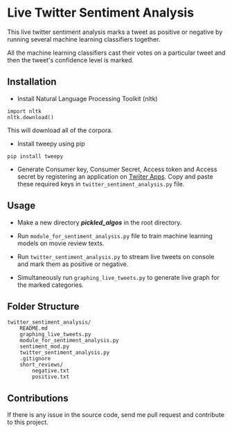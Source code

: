 # Live Twitter Sentiment Analysis

This live twitter sentiment analysis marks a tweet as positive or negative by running several machine learning classifiers together.

All the machine learning classifiers cast their votes on a particular tweet and then the tweet's confidence level is marked.

## Installation

- Install Natural Language Processing Toolkit (nltk)

```
import nltk
nltk.download()
```
This will download all of the corpora.
 
- Install tweepy using pip

```
pip install tweepy
```

- Generate Consumer key, Consumer Secret, Access token and Access secret by registering an application on [Twiiter Apps](https://apps.twitter.com/).
Copy and paste these required keys in `twitter_sentiment_analysis.py` file.

## Usage

- Make a new directory **_pickled_algos_** in the root directory.

- Run `module_for_sentiment_analysis.py` file to train machine learning models on movie review texts.

- Run `twitter_sentiment_analysis.py` to stream live tweets on console and mark them as positive or negative.

- Simultaneously run `graphing_live_tweets.py` to generate live graph for the marked categories.

## Folder Structure

```
twitter_sentiment_analysis/
    README.md
    graphing_live_tweets.py
    module_for_sentiment_analysis.py
    sentiment_mod.py
    twitter_sentiment_analysis.py
    .gitignore
    short_reviews/
        negative.txt
        positive.txt
```

## Contributions

If there is any issue in the source code, send me pull request and contribute to this project.